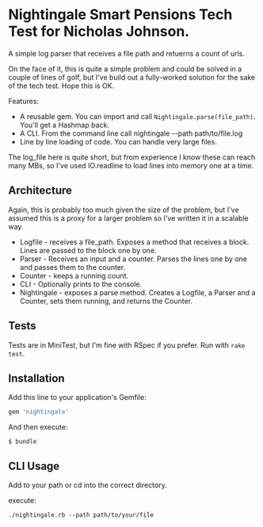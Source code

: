 # Nightingale Smart Pensions Tech Test for Nicholas Johnson.

A simple log parser that receives a file path and retuerns a count of urls.

On the face of it, this is quite a simple problem and could be solved in a couple of lines of golf, but I've build out a fully-worked solution for the sake of the tech test. Hope this is OK.

Features:

- A reusable gem. You can import and call `Nightingale.parse(file_path)`. You'll get a Hashmap back.
- A CLI. From the command line call nightingale --path path/to/file.log
- Line by line loading of code. You can handle very large files.

The log_file here is quite short, but from experience I know these can reach many MBs, so I've used IO.readline to load lines into memory one at a time.

## Architecture

Again, this is probably too much given the size of the problem, but I've assumed this is a proxy for a larger problem so I've written it in a scalable way.

- Logfile - receives a file_path. Exposes a method that receives a block. Lines are passed to the block one by one.
- Parser - Receives an input and a counter. Parses the lines one by one and passes them to the counter.
- Counter - keeps a running count.
- CLI - Optionally prints to the console.
- Nightingale - exposes a parse method. Creates a Logfile, a Parser and a Counter, sets them running, and returns the Counter.

## Tests

Tests are in MiniTest, but I'm fine with RSpec if you prefer. Run with `rake test`.

## Installation

Add this line to your application's Gemfile:

```ruby
gem 'nightingale'
```

And then execute:

    $ bundle

## CLI Usage

Add to your path or cd into the correct directory.

execute:

`./nightingale.rb --path path/to/your/file`
